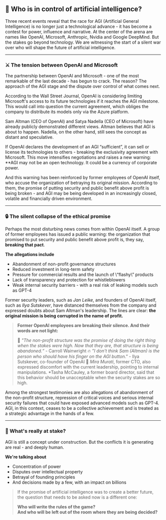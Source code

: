 ## 🧠 Who is in control of artificial intelligence?

Three recent events reveal that the race for AGI (Artificial General Intelligence) is no longer just a technological advance - it has become a contest for power, influence and narrative. At the center of the arena are names like OpenAI, Microsoft, Anthropic, Nvidia and Google DeepMind. But the stakes go beyond technology. We are witnessing the start of a silent war over who will shape the future of artificial intelligence.

---

### ⚔️ The tension between OpenAI and Microsoft

The partnership between OpenAI and Microsoft - one of the most remarkable of the last decade - has begun to crack. The reason? The approach of the AGI stage and the dispute over control of what comes next.

According to the Wall Street Journal, OpenAI is considering limiting Microsoft's access to its future technologies if it reaches the AGI milestone. This would call into question the current agreement, which obliges the company to distribute its models only via the Azure platform.

Sam Altman (CEO of OpenAI) and Satya Nadella (CEO of Microsoft) have already publicly demonstrated different views. Altman believes that AGI is about to happen. Nadella, on the other hand, still sees the concept as distant and speculative.


If OpenAI declares the development of an AGI “sufficient”, it can sell or license its technologies to others - breaking the exclusivity agreement with Microsoft. This move intensifies negotiations and raises a new warning: **AGI may not be an open technology. It could be a currency of corporate power.

And this warning has been reinforced by former employees of OpenAI itself, who accuse the organization of betraying its original mission. According to them, the promise of putting security and public benefit above profit is being broken - and AGI may be being developed in an increasingly closed, volatile and financially driven environment.


---

### 🔒 The silent collapse of the ethical promise

Perhaps the most disturbing news comes from within OpenAI itself. A group of former employees has issued a public warning: the organization that promised to put security and public benefit above profit is, they say, **breaking that pact**.

**The allegations include**
- Abandonment of non-profit governance structures
- Reduced investment in long-term safety
- Pressure for commercial results and the launch of \“flashy\” products
- Lack of transparency and protection for whistleblowers
- Weak internal security barriers - with a real risk of leaking models such as GPT-4

Former security leaders, such as *Jan Leike*, and founders of OpenAI itself, such as *Ilya Sutskever*, have distanced themselves from the company and expressed doubts about Sam Altman's leadership. The lines are clear: **the original mission is being corrupted in the name of profit.**

> **Former OpenAI employees are breaking their silence. And their words are not light:**
>
> 🧠 *"The non-profit structure was the promise of doing the right thing when the stakes were high. Now that they are, that structure is being abandoned.“* - Carroll Wainwright 
> 🔥 *”I don't think Sam (Altman) is the person who should have his finger on the AGI button."* - Ilya Sutskever, co-founder of OpenAI 
> 🚨 *Mira Murati*, former CTO, also expressed discomfort with the current leadership, pointing to internal manipulations. *Tasha McCauley, a former board director, said that this behavior should be unacceptable when the security stakes are so high.

Among the strongest testimonies are also allegations of abandonment of the non-profit structure, repression of critical voices and serious internal security failures that could have exposed advanced models such as GPT-4. AGI, in this context, ceases to be a collective achievement and is treated as a strategic advantage in the hands of a few.


---

### 🧨 What's really at stake?

AGI is still a concept under construction. But the conflicts it is generating are real - and deeply human.

**We're talking about**
- Concentration of power  
- Disputes over intellectual property  
- Betrayal of founding principles  
- And decisions made by a few, with an impact on billions


> If the promise of artificial intelligence was to create a better future, the question that needs to be asked now is a different one:
>
> **Who will write the rules of the game?  
> And who will be left out of the room where they are being decided?**
